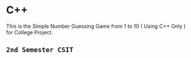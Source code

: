 # C++

This is the Simple Number Guessing Game from 1 to 10 ( Using C++ Only ) for College Project.

## `2nd Semester CSIT`
